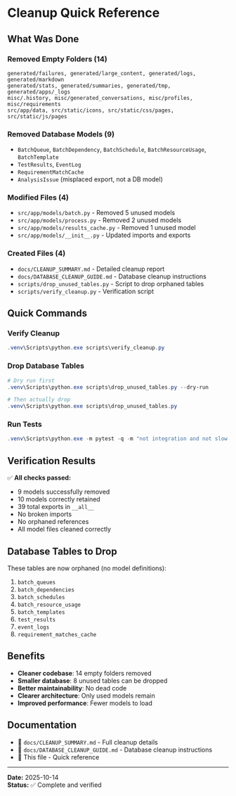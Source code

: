 # Cleanup Quick Reference

## What Was Done

### Removed Empty Folders (14)
```
generated/failures, generated/large_content, generated/logs, generated/markdown
generated/stats, generated/summaries, generated/tmp, generated/apps/_logs
misc/.history, misc/generated_conversations, misc/profiles, misc/requirements
src/app/data, src/static/icons, src/static/css/pages, src/static/js/pages
```

### Removed Database Models (9)
- `BatchQueue`, `BatchDependency`, `BatchSchedule`, `BatchResourceUsage`, `BatchTemplate`
- `TestResults`, `EventLog`
- `RequirementMatchCache`
- `AnalysisIssue` (misplaced export, not a DB model)

### Modified Files (4)
- `src/app/models/batch.py` - Removed 5 unused models
- `src/app/models/process.py` - Removed 2 unused models  
- `src/app/models/results_cache.py` - Removed 1 unused model
- `src/app/models/__init__.py` - Updated imports and exports

### Created Files (4)
- `docs/CLEANUP_SUMMARY.md` - Detailed cleanup report
- `docs/DATABASE_CLEANUP_GUIDE.md` - Database cleanup instructions
- `scripts/drop_unused_tables.py` - Script to drop orphaned tables
- `scripts/verify_cleanup.py` - Verification script

## Quick Commands

### Verify Cleanup
```powershell
.venv\Scripts\python.exe scripts\verify_cleanup.py
```

### Drop Database Tables
```powershell
# Dry run first
.venv\Scripts\python.exe scripts\drop_unused_tables.py --dry-run

# Then actually drop
.venv\Scripts\python.exe scripts\drop_unused_tables.py
```

### Run Tests
```powershell
.venv\Scripts\python.exe -m pytest -q -m "not integration and not slow and not analyzer"
```

## Verification Results

✅ **All checks passed:**
- 9 models successfully removed
- 10 models correctly retained
- 39 total exports in `__all__`
- No broken imports
- No orphaned references
- All model files cleaned correctly

## Database Tables to Drop

These tables are now orphaned (no model definitions):
1. `batch_queues`
2. `batch_dependencies`
3. `batch_schedules`
4. `batch_resource_usage`
5. `batch_templates`
6. `test_results`
7. `event_logs`
8. `requirement_matches_cache`

## Benefits

- **Cleaner codebase**: 14 empty folders removed
- **Smaller database**: 8 unused tables can be dropped
- **Better maintainability**: No dead code
- **Clearer architecture**: Only used models remain
- **Improved performance**: Fewer models to load

## Documentation

- 📄 `docs/CLEANUP_SUMMARY.md` - Full cleanup details
- 📄 `docs/DATABASE_CLEANUP_GUIDE.md` - Database cleanup instructions
- 📄 This file - Quick reference

---
**Date:** 2025-10-14  
**Status:** ✅ Complete and verified
